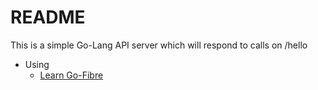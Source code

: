# README #

This is a simple Go-Lang API server which will respond to calls on /hello

* Using
    * [Learn Go-Fibre](https://gofiber.io/)


